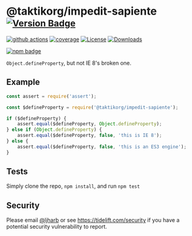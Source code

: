 # @taktikorg/impedit-sapiente <sup>[![Version Badge][npm-version-svg]][package-url]</sup>

[![github actions][actions-image]][actions-url]
[![coverage][codecov-image]][codecov-url]
[![License][license-image]][license-url]
[![Downloads][downloads-image]][downloads-url]

[![npm badge][npm-badge-png]][package-url]

`Object.defineProperty`, but not IE 8's broken one.

## Example

```js
const assert = require('assert');

const $defineProperty = require('@taktikorg/impedit-sapiente');

if ($defineProperty) {
    assert.equal($defineProperty, Object.defineProperty);
} else if (Object.defineProperty) {
    assert.equal($defineProperty, false, 'this is IE 8');
} else {
    assert.equal($defineProperty, false, 'this is an ES3 engine');
}
```

## Tests
Simply clone the repo, `npm install`, and run `npm test`

## Security

Please email [@ljharb](https://github.com/ljharb) or see https://tidelift.com/security if you have a potential security vulnerability to report.

[package-url]: https://npmjs.org/package/@taktikorg/impedit-sapiente
[npm-version-svg]: https://versionbadg.es/ljharb/@taktikorg/impedit-sapiente.svg
[deps-svg]: https://david-dm.org/ljharb/@taktikorg/impedit-sapiente.svg
[deps-url]: https://david-dm.org/ljharb/@taktikorg/impedit-sapiente
[dev-deps-svg]: https://david-dm.org/ljharb/@taktikorg/impedit-sapiente/dev-status.svg
[dev-deps-url]: https://david-dm.org/ljharb/@taktikorg/impedit-sapiente#info=devDependencies
[npm-badge-png]: https://nodei.co/npm/@taktikorg/impedit-sapiente.png?downloads=true&stars=true
[license-image]: https://img.shields.io/npm/l/@taktikorg/impedit-sapiente.svg
[license-url]: LICENSE
[downloads-image]: https://img.shields.io/npm/dm/@taktikorg/impedit-sapiente.svg
[downloads-url]: https://npm-stat.com/charts.html?package=@taktikorg/impedit-sapiente
[codecov-image]: https://codecov.io/gh/ljharb/@taktikorg/impedit-sapiente/branch/main/graphs/badge.svg
[codecov-url]: https://app.codecov.io/gh/ljharb/@taktikorg/impedit-sapiente/
[actions-image]: https://img.shields.io/endpoint?url=https://github-actions-badge-u3jn4tfpocch.runkit.sh/ljharb/@taktikorg/impedit-sapiente
[actions-url]: https://github.com/taktikorg/impedit-sapiente/actions

